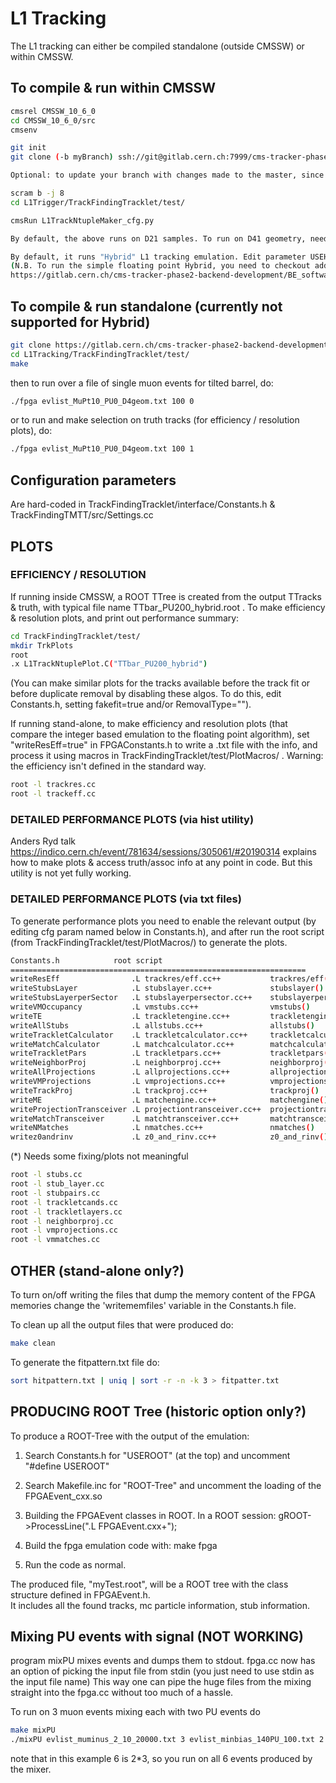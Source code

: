 # L1 Tracking  

The L1 tracking can either be compiled standalone (outside CMSSW) or within CMSSW.

## To compile & run within CMSSW

```sh
cmsrel CMSSW_10_6_0
cd CMSSW_10_6_0/src
cmsenv

git init
git clone (-b myBranch) ssh://git@gitlab.cern.ch:7999/cms-tracker-phase2-backend-development/BE_software/L1Tracking.git L1Trigger

Optional: to update your branch with changes made to the master, since your branch was created: git pull --rebase origin master)

scram b -j 8
cd L1Trigger/TrackFindingTracklet/test/ 

cmsRun L1TrackNtupleMaker_cfg.py 

By default, the above runs on D21 samples. To run on D41 geometry, need to both change the flag in L1TrackNtupleMaker_cfg.py as well as change flag "geomTDR" to false in TrackFindingTracklet/interface/Constants.h

By default, it runs "Hybrid" L1 tracking emulation. Edit parameter USEHYBRID is Constants.h to instead use "Tracklet" emulation. Or edit parameter L1TRKALGO in L1TrackNtupleMaker_cfg.py to use either "TMTT" emulation, or simple floating point simulations of the Hybrid or Tracklet L1 tracking.
(N.B. To run the simple floating point Hybrid, you need to checkout additional code, as explained in
https://gitlab.cern.ch/cms-tracker-phase2-backend-development/BE_software/hybridfloat/blob/master/README.md).

```

## To compile & run standalone (currently not supported for Hybrid)

```sh
git clone https://gitlab.cern.ch/cms-tracker-phase2-backend-development/BE_software/L1Tracking.git
cd L1Tracking/TrackFindingTracklet/test/
make 
```

then to run over a file of single muon events for tilted barrel, do:

```sh
./fpga evlist_MuPt10_PU0_D4geom.txt 100 0
```

or to run and make selection on truth tracks (for efficiency / resolution plots), do: 
```sh
./fpga evlist_MuPt10_PU0_D4geom.txt 100 1
```

## Configuration parameters

Are hard-coded in TrackFindingTracklet/interface/Constants.h & TrackFindingTMTT/src/Settings.cc

## PLOTS 

### EFFICIENCY / RESOLUTION 

If running inside CMSSW, a ROOT TTree is created from the output TTracks & truth, with typical file name TTbar_PU200_hybrid.root . To make efficiency & resolution plots, and print out performance summary:

```sh
cd TrackFindingTracklet/test/
mkdir TrkPlots
root
.x L1TrackNtuplePlot.C("TTbar_PU200_hybrid")
```

(You can make similar plots for the tracks available before the track fit or before duplicate removal by disabling these algos.
To do this, edit Constants.h, setting fakefit=true and/or RemovalType="").

If running stand-alone, to make efficiency and resolution plots (that compare the integer based emulation to the floating point algorithm), set "writeResEff=true" in FPGAConstants.h to write a .txt file with the info,
and process it using macros in TrackFindingTracklet/test/PlotMacros/ . Warning: the efficiency isn't defined in the standard way.

```sh
root -l trackres.cc
root -l trackeff.cc
```

### DETAILED PERFORMANCE PLOTS (via hist utility)

Anders Ryd talk https://indico.cern.ch/event/781634/sessions/305061/#20190314 explains how to make plots & access truth/assoc
info at any point in code. But this utility is not yet fully working.

### DETAILED PERFORMANCE PLOTS (via txt files)

To generate performance plots you need to enable the relevant output (by editing cfg param named below in Constants.h), and after run the root script (from TrackFindingTracklet/test/PlotMacros/) to generate the plots.

```sh
Constants.h            root script
==================================================================
writeResEff                .L trackres/eff.cc++           trackres/eff()
writeStubsLayer            .L stubslayer.cc++             stubslayer()
writeStubsLayerperSector   .L stubslayerpersector.cc++    stubslayerpersector()
writeVMOccupancy           .L vmstubs.cc++                vmstubs()
writeTE                    .L trackletengine.cc++         trackletengine()
writeAllStubs              .L allstubs.cc++               allstubs()
writeTrackletCalculator    .L trackletcalculator.cc++     trackletcalculator()
writeMatchCalculator       .L matchcalculator.cc++        matchcalculator()
writeTrackletPars          .L trackletpars.cc++           trackletpars() (*)
writeNeighborProj          .L neighborproj.cc++           neighborproj()
writeAllProjections        .L allprojections.cc++         allprojections()
writeVMProjections         .L vmprojections.cc++          vmprojections()
writeTrackProj             .L trackproj.cc++              trackproj()
writeME                    .L matchengine.cc++            matchengine()
writeProjectionTransceiver .L projectiontransceiver.cc++  projectiontransceiver()
writeMatchTransceiver      .L matchtransceiver.cc++       matchtransceiver()
writeNMatches              .L nmatches.cc++               nmatches()
writez0andrinv             .L z0_and_rinv.cc++            z0_and_rinv()
```

(*) Needs some fixing/plots not meaningful

```sh
root -l stubs.cc
root -l stub_layer.cc
root -l stubpairs.cc
root -l trackletcands.cc
root -l trackletlayers.cc
root -l neighborproj.cc
root -l vmprojections.cc
root -l vmmatches.cc
```

## OTHER (stand-alone only?)

To turn on/off writing the files that dump the memory content
of the FPGA memories change the 'writememfiles' variable in the
Constants.h file.

To clean up all the output files that were produced do:

```sh
make clean
```

To generate the fitpattern.txt file do:

```sh
sort hitpattern.txt | uniq | sort -r -n -k 3 > fitpatter.txt
```

## PRODUCING ROOT Tree (historic option only?)

To produce a ROOT-Tree with the output of the emulation:

   1) Search Constants.h for "USEROOT" (at the top) and uncomment "#define USEROOT"
		
   2) Search Makefile.inc for "ROOT-Tree" and uncomment the loading of the FPGAEvent_cxx.so

   3) Building the FPGAEvent classes in ROOT. In a ROOT session:
   	gROOT->ProcessLine(".L FPGAEvent.cxx+");

   4) Build the fpga emulation code with:
       make fpga
		 
   5) Run the code as normal.

The produced file, "myTest.root", will be a ROOT tree with the class structure defined in FPGAEvent.h.  
It includes all the found tracks, mc particle information, stub information.


## Mixing PU events with signal (NOT WORKING)

program mixPU mixes events and dumps them to stdout.
fpga.cc now has an option of picking the input file from stdin (you just need to use stdin as the input file name)
This way one can pipe the huge files from the mixing straight into the fpga.cc without too much of a hassle.

To run on 3 muon events mixing each with two PU events do

```sh
make mixPU
./mixPU evlist_muminus_2_10_20000.txt 3 evlist_minbias_140PU_100.txt 2 | ./fpga stdin 6 1
```
note that in this example 6 is 2*3, so you run on all 6 events produced by the mixer.

